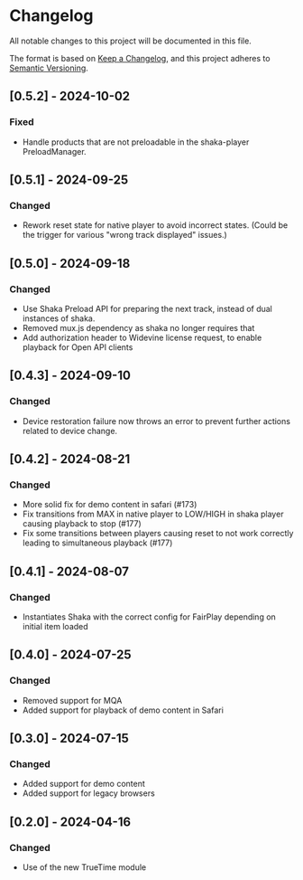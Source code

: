 # Changelog

All notable changes to this project will be documented in this file.

The format is based on [Keep a Changelog](https://keepachangelog.com/en/1.1.0/),
and this project adheres to [Semantic Versioning](https://semver.org/spec/v2.0.0.html).

## [0.5.2] - 2024-10-02

### Fixed

- Handle products that are not preloadable in the shaka-player PreloadManager.


## [0.5.1] - 2024-09-25

### Changed

- Rework reset state for native player to avoid incorrect states. (Could be the trigger for various "wrong track displayed" issues.)


## [0.5.0] - 2024-09-18

### Changed

- Use Shaka Preload API for preparing the next track, instead of dual instances of shaka.
- Removed mux.js dependency as shaka no longer requires that
- Add authorization header to Widevine license request, to enable playback for Open API clients

## [0.4.3] - 2024-09-10

### Changed

- Device restoration failure now throws an error to prevent further actions related to device change.

## [0.4.2] - 2024-08-21

### Changed

- More solid fix for demo content in safari (#173)
- Fix transitions from MAX in native player to LOW/HIGH in shaka player causing playback to stop (#177)
- Fix some transitions between players causing reset to not work correctly leading to simultaneous playback (#177)

## [0.4.1] - 2024-08-07

### Changed

- Instantiates Shaka with the correct config for FairPlay depending on initial item loaded

## [0.4.0] - 2024-07-25

### Changed

- Removed support for MQA
- Added support for playback of demo content in Safari

## [0.3.0] - 2024-07-15

### Changed

- Added support for demo content
- Added support for legacy browsers

## [0.2.0] - 2024-04-16

### Changed

- Use of the new TrueTime module
